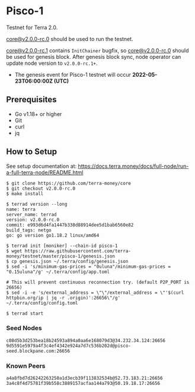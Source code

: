 # Pisco-1

Testnet for Terra 2.0.

[core@v2.0.0-rc.0](https://github.com/terra-money/core/releases/v2.0.0-rc.0) should be used to run the testnet.

[core@v2.0.0-rc.1](https://github.com/terra-money/core/releases/v2.0.0-rc.1) contains `InitChainer` bugfix, so [core@v2.0.0-rc.0](https://github.com/terra-money/core/releases/v2.0.0-rc.0) should be used for genesis block. After genesis block sync, node operator can update node version to `v2.0.0-rc.1+`.

- The genesis event for Pisco-1 testnet will occur **2022-05-23T06:00:00Z (UTC)**

## Prerequisites
* Go v1.18+ or higher
* Git
* curl
* jq

## How to Setup
See setup documentation at: https://docs.terra.money/docs/full-node/run-a-full-terra-node/README.html

```shell
$ git clone https://github.com/terra-money/core
$ git checkout v2.0.0-rc.0
$ make install

$ terrad version --long
name: terra
server_name: terrad
version: v2.0.0-rc.0
commit: e993d6d4fa1447b338d88914dee5d1bab6560e82
build_tags: netgo
go: go version go1.18.2 linux/amd64

$ terrad init [moniker] --chain-id pisco-1
$ wget https://raw.githubusercontent.com/terra-money/testnet/master/pisco-1/genesis.json
$ cp genesis.json ~/.terra/config/genesis.json
$ sed -i 's/minimum-gas-prices = "0uluna"/minimum-gas-prices = "0.15uluna"/g' ~/.terra/config/app.toml

# This will prevent continuous reconnection try. (default P2P_PORT is 26656)
$ sed -i -e 's/external_address = \"\"/external_address = \"'$(curl httpbin.org/ip | jq -r .origin)':26656\"/g' ~/.terra/config/config.toml

$ terrad start
```

### Seed Nodes
```
c08d5b3d253bea18b24593a894a0aa6e168079d3@34.232.34.124:26656
9d5591e5979a4f3c4ef4342e924a7d7c536b202d@pisco-seed.blockpane.com:26656
```

### Known Peers
```
a4a8fbd7d26242263250a1d3ecb39f113832534b@52.73.183.21:26656
3a4c8f4d75781f39b558c3889157acfaa144a793@50.19.18.17:26656
```
